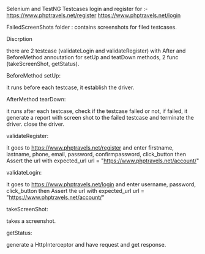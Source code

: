   Selenium and TestNG Testcases login and register for :-
                                            https://www.phptravels.net/register
                                            https://www.phptravels.net/login

FailedScreenShots folder :
  contains screenshots for filed testcases.

Discrption

there are 2 testcase (validateLogin and validateRegister) with After and BeforeMethod annoutation for setUp and teatDown methods, 2 func (takeScreenShot, getStatus).

BeforeMethod setUp:

it runs before each testcase, it establish the driver.

AfterMethod tearDown:

it runs after each testcase, check if the testcase failed or not, if failed, it generate a report with screen shot to the failed testcase and terminate the driver. close the driver.

validateRegister:

it goes to https://www.phptravels.net/register and enter firstname, lastname, phone, email, password, confirmpassword, click_button then Assert the url with expected_url url = "https://www.phptravels.net/account/"

validateLogin:

it goes to https://www.phptravels.net/login and enter username, password, click_button then Assert the url with expected_url url = "https://www.phptravels.net/account/"

takeScreenShot:

takes a screenshot.

getStatus:

generate a HttpInterceptor and have request and get response.
